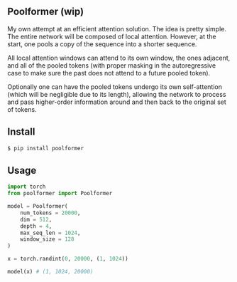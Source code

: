 ## Poolformer (wip)

My own attempt at an efficient attention solution. The idea is pretty simple. The entire network will be composed of local attention. However, at the start, one pools a copy of the sequence into a shorter sequence.

All local attention windows can attend to its own window, the ones adjacent, and all of the pooled tokens (with proper masking in the autoregressive case to make sure the past does not attend to a future pooled token).

Optionally one can have the pooled tokens undergo its own self-attention (which will be negligible due to its length), allowing the network to process and pass higher-order information around and then back to the original set of tokens.

## Install

```bash
$ pip install poolformer
```

## Usage

```python
import torch
from poolformer import Poolformer

model = Poolformer(
    num_tokens = 20000,
    dim = 512,
    depth = 4,
    max_seq_len = 1024,
    window_size = 128
)

x = torch.randint(0, 20000, (1, 1024))

model(x) # (1, 1024, 20000)
```
